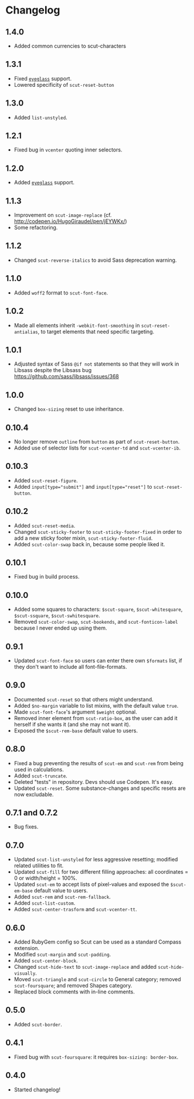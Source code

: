 # Changelog

## 1.4.0

- Added common currencies to scut-characters

## 1.3.1

- Fixed [`eyeglass`](https://github.com/sass-eyeglass/eyeglass) support.
- Lowered specificity of `scut-reset-button`

## 1.3.0
- Added `list-unstyled`.

## 1.2.1
- Fixed bug in `vcenter` quoting inner selectors.

## 1.2.0
- Added [`eyeglass`](https://github.com/sass-eyeglass/eyeglass) support.

## 1.1.3
- Improvement on `scut-image-replace` (cf. http://codepen.io/HugoGiraudel/pen/jEYWKx/)
- Some refactoring.

## 1.1.2
- Changed `scut-reverse-italics` to avoid Sass deprecation warning.

## 1.1.0
- Added `woff2` format to `scut-font-face`.

## 1.0.2
- Made all elements inherit `-webkit-font-smoothing` in `scut-reset-antialias`, to target elements that need specific targeting.

## 1.0.1
- Adjusted syntax of Sass `@if not` statements so that they will work in Libsass despite the Libsass bug https://github.com/sass/libsass/issues/368

## 1.0.0
- Changed `box-sizing` reset to use inheritance.

## 0.10.4
- No longer remove `outline` from `button` as part of `scut-reset-button`.
- Added use of selector lists for `scut-vcenter-td` and `scut-vcenter-ib`.

## 0.10.3
- Added `scut-reset-figure`.
- Added `input[type="submit"]` and `input[type="reset"]` to `scut-reset-button`.

## 0.10.2
- Added `scut-reset-media`.
- Changed `scut-sticky-footer` to `scut-sticky-footer-fixed` in order to add a new sticky footer mixin, `scut-sticky-footer-fluid`.
- Added `scut-color-swap` back in, because some people liked it.

## 0.10.1
- Fixed bug in build process.

## 0.10.0
- Added some squares to characters: `$scut-square`, `$scut-whitesquare`, `$scut-ssquare`, `$scut-swhitesquare`.
- Removed `scut-color-swap`, `scut-bookends`, and `scut-fonticon-label` because I never ended up using them.

## 0.9.1
- Updated `scut-font-face` so users can enter there own `$formats` list, if they don't want to include all font-file-formats.

## 0.9.0
- Documented `scut-reset` so that others might understand.
- Added `$no-margin` variable to list mixins, with the default value `true`.
- Made `scut-font-face`'s argument `$weight` optional.
- Removed inner element from `scut-ratio-box`, as the user can add it herself if she wants it (and she may not want it).
- Exposed the `$scut-rem-base` default value to users.

## 0.8.0
- Fixed a bug preventing the results of `scut-em` and `scut-rem` from being used in calculations.
- Added `scut-truncate`.
- Deleted "tests" in repository. Devs should use Codepen. It's easy.
- Updated `scut-reset`. Some substance-changes and specific resets are now excludable.

## 0.7.1 and 0.7.2
- Bug fixes.

## 0.7.0
- Updated `scut-list-unstyled` for less aggressive resetting; modified related utilities to fit.
- Updated `scut-fill` for two different filling approaches: all coordinates = 0 or width/height = 100%.
- Updated `scut-em` to accept lists of pixel-values and exposed the `$scut-em-base` default value to users.
- Added `scut-rem` and `scut-rem-fallback`.
- Added `scut-list-custom`.
- Added `scut-center-trasform` and `scut-vcenter-tt`.

## 0.6.0
- Added RubyGem config so Scut can be used as a standard Compass extension.
- Modified `scut-margin` and `scut-padding`.
- Added `scut-center-block`.
- Changed `scut-hide-text` to `scut-image-replace` and added `scut-hide-visually`.
- Moved `scut-triangle` and `scut-circle` to General category; removed `scut-foursquare`; and removed Shapes category.
- Replaced block comments with in-line comments.

## 0.5.0
- Added `scut-border`.

## 0.4.1
- Fixed bug with `scut-foursquare`: it requires `box-sizing: border-box`.

## 0.4.0
- Started changelog!
